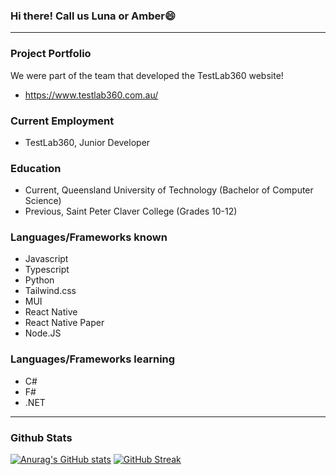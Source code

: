 ### Hi there! Call us Luna or Amber😄
_________________________________________________________________________________________________________________________________________________________________________
### Project Portfolio
We were part of the team that developed the TestLab360 website!
- https://www.testlab360.com.au/

### Current Employment
- TestLab360, Junior Developer

### Education
- Current, Queensland University of Technology (Bachelor of Computer Science)
- Previous, Saint Peter Claver College (Grades 10-12)

### Languages/Frameworks known
- Javascript
- Typescript
- Python
- Tailwind.css
- MUI
- React Native
- React Native Paper
- Node.JS

### Languages/Frameworks learning
- C#
- F#
- .NET
_________________________________________________________________________________________________________________________________________________________________________
### Github Stats

[![Anurag's GitHub stats](https://github-readme-stats.vercel.app/api?username=Singularity-1&theme=nightowl&count_private=true)](https://github.com/anuraghazra/github-readme-stats) 
[![GitHub Streak](https://github-readme-streak-stats.herokuapp.com/?user=Singularity-1&theme=nightowl)](https://git.io/streak-stats)
<!--
**Singularity-1/Singularity-1** is a ✨ _special_ ✨ repository because its `README.md` (this file) appears on your GitHub profile.

Here are some ideas to get you started:

- 🔭 I’m currently working on ...
- 🌱 I’m currently learning ...
- 👯 I’m looking to collaborate on ...
- 🤔 I’m looking for help with ...
- 💬 Ask me about ...
- 📫 How to reach me: ...
- 😄 Pronouns: ...
- ⚡ Fun fact: ...
-->
